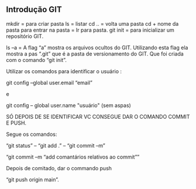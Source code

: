 ﻿## Introdução GIT

  

mkdir = para criar pasta
ls = listar
cd .. = volta uma pasta
cd + nome da pasta para entrar na pasta = Ir para pasta.
git init = para inicializar um repositório GIT.


ls –a = A flag “a” mostra os arquivos ocultos do GIT. Utilizando esta flag ela mostra a pas “.git” que é a pasta de versionamento do GIT. Que foi criada com o comando “git init”.


Utilizar os comandos para identificar o usuário :

  
git config –global user.email “email”

e

git config – global user.name "usuário" (sem aspas)

  
SÓ DEPOIS DE SE IDENTIFICAR VC CONSEGUE DAR O COMANDO COMMIT E PUSH.

  
Segue os comandos:

“git status” – “git add .” – “git commit –m”

“git commit –m “add comantários relativos ao commit””

 Depois de comitado, dar o commando push

“git push origin main”.
